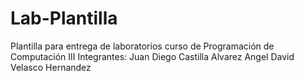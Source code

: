 # Lab-Plantilla
Plantilla para entrega de laboratorios curso de Programación de Computación III
Integrantes: Juan Diego Castilla Alvarez
Angel David Velasco Hernandez
